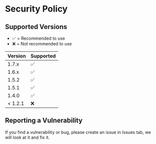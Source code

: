 # Security Policy

## Supported Versions

* ✅ = Recommended to use
* ❌ = Not recommended to use

| Version | Supported          |
| ------- | ------------------ |
| 1.7.x   | ✅                 |
| 1.6.x   | ✅                 |
| 1.5.2   | ✅                 |
| 1.5.1   | ✅                 |
| 1.4.0   | ✅                 |
| < 1.2.1 | :x:               |

## Reporting a Vulnerability
If you find a vulnerability or bug, please create an issue in Issues tab, we will look at it and fix it.
